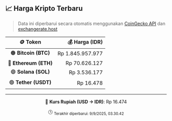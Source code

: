 

<!-- HARGA_KRIPTO -->
## 📈 Harga Kripto Terbaru

> Data ini diperbarui secara otomatis menggunakan [CoinGecko API](https://www.coingecko.com/) dan [exchangerate.host](https://exchangerate.host/)

<div align="center">

| 🪙 Token | 💰 Harga (IDR) |
|:------:|---------------:|
| 🟠 **Bitcoin (BTC)**   | Rp 1.845.957.977 |
| 🔵 **Ethereum (ETH)**  | Rp 70.626.127 |
| 🟣 **Solana (SOL)**    | Rp 3.536.177 |
| 🟢 **Tether (USDT)**   | Rp 16.478 |

---

💱 **Kurs Rupiah (USD → IDR)**: Rp 16.474

🕒 <sub>Terakhir diperbarui: 9/9/2025, 03.30.42</sub>

</div>
<!-- /HARGA_KRIPTO -->